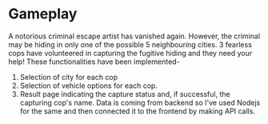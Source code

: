 # Gameplay
A notorious criminal escape artist has vanished again. However, the criminal may be hiding in only one of the possible 5 neighbouring cities. 3 fearless cops have volunteered in capturing the fugitive hiding and they need your help!
These functionalities have been implemented-
1. Selection of city for each cop
2. Selection of vehicle options for each cop.
3. Result page indicating the capture status and, if successful, the capturing cop's name.
Data is coming from backend so I've used Nodejs for the same and then connected it to the frontend by making API calls.
